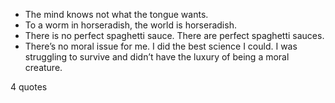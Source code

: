  - The mind knows not what the tongue wants.
 - To a worm in horseradish, the world is horseradish.
 - There is no perfect spaghetti sauce. There are perfect spaghetti sauces.
 - There’s no moral issue for me. I did the best science I could. I was struggling to survive and didn’t have the luxury of being a moral creature.

4 quotes